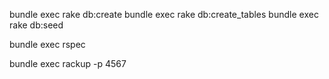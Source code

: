 bundle exec rake db:create
bundle exec rake db:create_tables
bundle exec rake db:seed

bundle exec rspec

bundle exec rackup -p 4567
